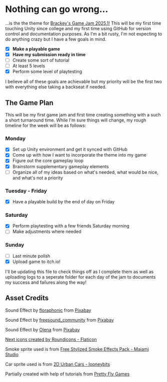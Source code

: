 # Nothing can go wrong...
...is the the theme for [Brackey's Game Jam 2025.1!](https://itch.io/jam/brackeys-13) This will be my first time touching Unity since college and my first time using GitHub for version control and documentation purposes. As I'm a bit rusty, I'm not expecting to do anything crazy but I have a few goals in mind.

- [x] **Make a playable game**
- [x] **Have my submission ready in time**
- [ ] Create some sort of tutorial
- [ ] At least 5 levels
- [x] Perform some level of playtesting

I believe all of these goals are achievable but my priority will be the first two with everything else taking a backseat if needed.

## The Game Plan

This will be my first game jam and first time creating something with a such a short turnaround time. While I'm sure things will change, my rough timeline for the week will be as follows:

### Monday

- [x] Set up Unity environment and get it synced with GitHub
- [x] Come up with how I want to incorporate the theme into my game
- [x] Figure out the core gameplay loop
- [x] Brainstorm supplementary gameplay elements
- [ ] Organize all of my ideas based on what's needed, what would be nice, and what's not a priority

### Tuesday - Friday

- [x] Have a playable build by the end of day on Friday

### Saturday

- [x] Perform playtesting with a few friends Saturday morning
- [ ] Make adjustments where needed

### Sunday

- [ ] Last minute polish
- [x] Upload game to itch.io!

I'll be updating this file to check things off as I complete them as well as uploading logs to a seperate folder for each day of the jam to documents my success and failures along the way!

## Asset Credits

Sound Effect by <a href="https://pixabay.com/users/floraphonic-38928062/?utm_source=link-attribution&utm_medium=referral&utm_campaign=music&utm_content=202530">floraphonic</a> from <a href="https://pixabay.com/sound-effects//?utm_source=link-attribution&utm_medium=referral&utm_campaign=music&utm_content=202530">Pixabay</a>

Sound Effect by <a href="https://pixabay.com/users/freesound_community-46691455/?utm_source=link-attribution&utm_medium=referral&utm_campaign=music&utm_content=105302">freesound_community</a> from <a href="https://pixabay.com//?utm_source=link-attribution&utm_medium=referral&utm_campaign=music&utm_content=105302">Pixabay</a>

Sound Effect by <a href="https://pixabay.com/users/olenchic-16658974/?utm_source=link-attribution&utm_medium=referral&utm_campaign=music&utm_content=110063">Olena</a> from <a href="https://pixabay.com/sound-effects//?utm_source=link-attribution&utm_medium=referral&utm_campaign=music&utm_content=110063">Pixabay</a>

<a href="https://www.flaticon.com/free-icons/next" title="next icons">Next icons created by Roundicons - Flaticon</a>

Smoke sprite used is from [Free Stylized Smoke Effects Pack - Maiami Studio​](https://assetstore.unity.com/packages/vfx/particles/fire-explosions/free-stylized-smoke-effects-pack-226406)

Car sprite used is from [2D Urban Cars - looneybits​](https://assetstore.unity.com/packages/2d/characters/2d-urban-cars-89754)

Partially created with help of tutorials from [Pretty Fly Games](https://www.youtube.com/@PrettyFlyGames)
